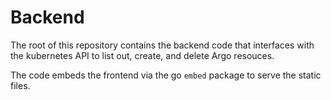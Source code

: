 # Backend

The root of this repository contains the backend code that interfaces with the kubernetes API to list out, create, and delete Argo resouces.

The code embeds the frontend via the go `embed` package to serve the static files.
